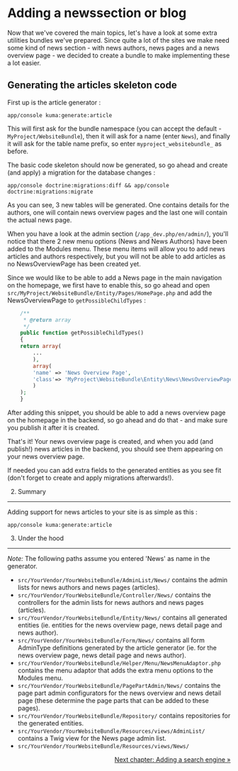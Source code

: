 # Adding a newssection or blog

Now that we've covered the main topics, let's have a look at some extra utilities bundles we've prepared. Since quite
a lot of the sites we make need some kind of news section - with news authors, news pages and a news overview page -
we decided to create a bundle to make implementing these a lot easier.


## Generating the articles skeleton code

First up is the article generator :

    app/console kuma:generate:article

This will first ask for the bundle namespace (you can accept the default - `MyProject/WebsiteBundle`), then it will ask for
a name (enter `News`), and finally it will ask for the table name prefix, so enter `myproject_websitebundle_` as before.

The basic code skeleton should now be generated, so go ahead and create (and apply) a migration for the database
changes :

    app/console doctrine:migrations:diff && app/console doctrine:migrations:migrate

As you can see, 3 new tables will be generated. One contains details for the authors, one will contain news overview
pages and the last one will contain the actual news page.

When you have a look at the admin section (`/app_dev.php/en/admin/`), you'll notice that there 2 new menu options
(News and News Authors) have been added to the Modules menu. These menu items will allow you to add news articles
and authors respectively, but you will not be able to add articles as no NewsOverviewPage has been created yet.

Since we would like to be able to add a News page in the main navigation on the homepage, we first have to enable this,
so go ahead and open `src/MyProject/WebsiteBundle/Entity/Pages/HomePage.php` and add the NewsOverviewPage to
`getPossibleChildTypes` :

```php
    /**
     * @return array
     */
    public function getPossibleChildTypes()
    {
	return array(
	    ...
	    ),
	    array(
		'name' => 'News Overview Page',
		'class'=> 'MyProject\WebsiteBundle\Entity\News\NewsOverviewPage'
	    )
	);
    }
```

After adding this snippet, you should be able to add a news overview page on the homepage in the backend, so go ahead
and do that - and make sure you publish it after it is created.

That's it! Your news overview page is created, and when you add (and publish!) news articles in the backend, you should
see them appearing on your news overview page.

If needed you can add extra fields to the generated entities as you see fit (don't forget to create and apply migrations
afterwards!).


2) Summary
----------

Adding support for news articles to your site is as simple as this :

    app/console kuma:generate:article


3) Under the hood
-----------------

*Note:* The following paths assume you entered 'News' as name in the generator.

- `src/YourVendor/YourWebsiteBundle/AdminList/News/` contains the admin lists for news authors and news pages (articles).
- `src/YourVendor/YourWebsiteBundle/Controller/News/` contains the controllers for the admin lists for news authors and news pages (articles).
- `src/YourVendor/YourWebsiteBundle/Entity/News/` contains all generated entities (ie. entities for the news overview page, news detail page and news author).
- `src/YourVendor/YourWebsiteBundle/Form/News/` contains all form AdminType definitions generated by the article generator (ie. for the news overview page, news detail page and news author).
- `src/YourVendor/YourWebsiteBundle/Helper/Menu/NewsMenuAdaptor.php` contains the menu adaptor that adds the extra menu options to the Modules menu.
- `src/YourVendor/YourWebsiteBundle/PagePartAdmin/News/` contains the page part admin configurators for the news overview and news detail page (these determine the page parts that can be added to these pages).
- `src/YourVendor/YourWebsiteBundle/Repository/` contains repositories for the generated entities.
- `src/YourVendor/YourWebsiteBundle/Resources/views/AdminList/` contains a Twig view for the News page admin list.
- `src/YourVendor/YourWebsiteBundle/Resources/views/News/`


<p align="right"><a href="./04-05-adding-a-search-engine.md">Next chapter: Adding a search engine &raquo;</a></p>
